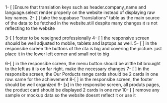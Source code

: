 1- [ ]Ensure that translation keys such as header.company_name and language.select render properly on the website instead of displaying raw key names.
2- [ ] take the supabase "translations"  table as the main source of the data to be fetched in the website.still despite many changes ıt ıs not reflecting to the website

3-[ ] footer to be reseigned professionally
4- [ ] the responsive screen shouıld be well adjusted to mobile, tablets and laptops as well.
5- [ ] in the responsibe screen the buttons of the cta is big and covering the picture. just place it in the lower left corner and small not to big

6-[ ] in the responsibe screen, the menu button should be alittle bit brouıght to the left as it is on far right. make the necessary changes
7- [ ] in the responsibe screen, the Our Porducts range cards should be 2 cards in one row. same for the achievement
8-[ ] in the responsibe screen, the footer should be well organized 
9- [x] in the responsibe screen, all produts pages, the product card should be displayed 2 cards in one row
10- [ ] remove any sample or mockup data so the website doesnt reflect it or use it